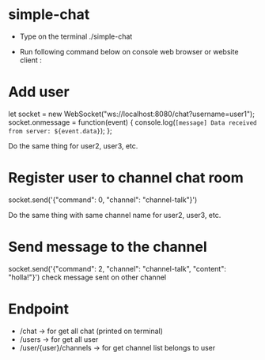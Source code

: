 # simple-chat

- Type on the terminal ./simple-chat

- Run following command below on console web browser or website client :

# Add user
let socket = new WebSocket("ws://localhost:8080/chat?username=user1");
socket.onmessage = function(event) {
  console.log(`[message] Data received from server: ${event.data}`);
};

Do the same thing for user2, user3, etc.

# Register user to channel chat room
socket.send('{"command": 0, "channel": "channel-talk"}')

Do the same thing with same channel name for user2, user3, etc.

# Send message to the channel
socket.send('{"command": 2, "channel": "channel-talk", "content": "holla!"}')
check message sent on other channel 

# Endpoint
- /chat -> for get all chat (printed on terminal)
- /users -> for get all user 
- /user/{user}/channels -> for get channel list belongs to user 

